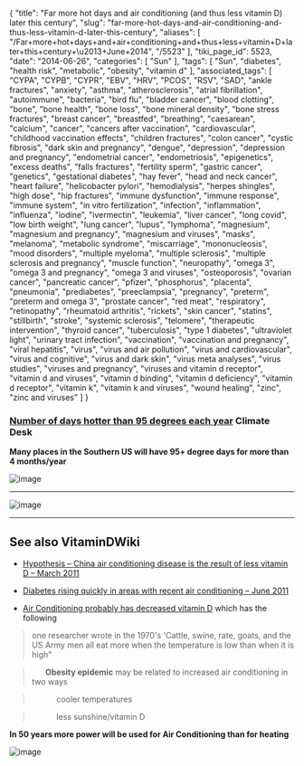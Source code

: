 {
    "title": "Far more hot days and air conditioning (and thus less vitamin D) later this century",
    "slug": "far-more-hot-days-and-air-conditioning-and-thus-less-vitamin-d-later-this-century",
    "aliases": [
        "/Far+more+hot+days+and+air+conditioning+and+thus+less+vitamin+D+later+this+century+\u2013+June+2014",
        "/5523"
    ],
    "tiki_page_id": 5523,
    "date": "2014-06-26",
    "categories": [
        "Sun"
    ],
    "tags": [
        "Sun",
        "diabetes",
        "health risk",
        "metabolic",
        "obesity",
        "vitamin d"
    ],
    "associated_tags": [
        "CYPA",
        "CYPB",
        "CYPR",
        "EBV",
        "HRV",
        "PCOS",
        "RSV",
        "SAD",
        "ankle fractures",
        "anxiety",
        "asthma",
        "atherosclerosis",
        "atrial fibrillation",
        "autoimmune",
        "bacteria",
        "bird flu",
        "bladder cancer",
        "blood clotting",
        "bone",
        "bone health",
        "bone loss",
        "bone mineral density",
        "bone stress fractures",
        "breast cancer",
        "breastfed",
        "breathing",
        "caesarean",
        "calcium",
        "cancer",
        "cancers after vaccination",
        "cardiovascular",
        "childhood vaccination effects",
        "children fractures",
        "colon cancer",
        "cystic fibrosis",
        "dark skin and pregnancy",
        "dengue",
        "depression",
        "depression and pregnancy",
        "endometrial cancer",
        "endometriosis",
        "epigenetics",
        "excess deaths",
        "falls fractures",
        "fertility sperm",
        "gastric cancer",
        "genetics",
        "gestational diabetes",
        "hay fever",
        "head and neck cancer",
        "heart failure",
        "helicobacter pylori",
        "hemodialysis",
        "herpes shingles",
        "high dose",
        "hip fractures",
        "immune dysfunction",
        "immune response",
        "immune system",
        "in vitro fertilization",
        "infection",
        "inflammation",
        "influenza",
        "iodine",
        "ivermectin",
        "leukemia",
        "liver cancer",
        "long covid",
        "low birth weight",
        "lung cancer",
        "lupus",
        "lymphoma",
        "magnesium",
        "magnesium and pregnancy",
        "magnesium and viruses",
        "masks",
        "melanoma",
        "metabolic syndrome",
        "miscarriage",
        "mononucleosis",
        "mood disorders",
        "multiple myeloma",
        "multiple sclerosis",
        "multiple sclerosis and pregnancy",
        "muscle function",
        "neuropathy",
        "omega 3",
        "omega 3 and pregnancy",
        "omega 3 and viruses",
        "osteoporosis",
        "ovarian cancer",
        "pancreatic cancer",
        "pfizer",
        "phosphorus",
        "placenta",
        "pneumonia",
        "prediabetes",
        "preeclampsia",
        "pregnancy",
        "preterm",
        "preterm and omega 3",
        "prostate cancer",
        "red meat",
        "respiratory",
        "retinopathy",
        "rheumatoid arthritis",
        "rickets",
        "skin cancer",
        "statins",
        "stillbirth",
        "stroke",
        "systemic sclerosis",
        "telomere",
        "therapeutic intervention",
        "thyroid cancer",
        "tuberculosis",
        "type 1 diabetes",
        "ultraviolet light",
        "urinary tract infection",
        "vaccination",
        "vaccination and pregnancy",
        "viral hepatitis",
        "virus",
        "virus and air pollution",
        "virus and cardiovascular",
        "virus and cognitive",
        "virus and dark skin",
        "virus meta analyses",
        "virus studies",
        "viruses and pregnancy",
        "viruses and vitamin d receptor",
        "vitamin d and viruses",
        "vitamin d binding",
        "vitamin d deficiency",
        "vitamin d receptor",
        "vitamin k",
        "vitamin k and viruses",
        "wound healing",
        "zinc",
        "zinc and viruses"
    ]
}


### [Number of days hotter than 95 degrees each year](http://climatedesk.org/2014/06/these-maps-show-how-many-brutally-hot-days-you-will-suffer-when-youre-old/%20) Climate Desk

 **Many places in the Southern US will have  95+ degree days for more than 4 months/year** 

<img src="https://d378j1rmrlek7x.cloudfront.net/attachments/jpeg/heat-map-later.jpg" alt="image">

---

<img src="https://d378j1rmrlek7x.cloudfront.net/attachments/jpeg/heat-map-now.jpg" alt="image">

---

## See also VitaminDWiki

* [Hypothesis – China air conditioning disease is the result of less vitamin D – March 2011](/tags/hypothesis-china-air-conditioning-disease-is-the-result-of-less-vitamin-d-march-2011.html)

* [Diabetes rising quickly in areas with recent air conditioning – June 2011](/tags/diabetes-rising-quickly-in-areas-with-recent-air-conditioning-june-2011.html)

* [Air Conditioning probably has decreased vitamin D](/tags/air-conditioning-probably-has-decreased-vitamin-d.html) which has the following

> one researcher wrote in the 1970's 'Cattle, swine, rate, goats, and the US Army men all eat more when the temperature is low than when it is high"

> &nbsp; &nbsp; &nbsp; **Obesity epidemic**  may be related to increased air conditioning in two ways

> &nbsp; &nbsp; &nbsp; &nbsp; &nbsp; &nbsp;cooler temperatures 

> &nbsp; &nbsp; &nbsp; &nbsp; &nbsp; &nbsp;less sunshine/vitamin D

 **In 50 years  more power will be used for Air Conditioning than for heating** 

<img src="https://d378j1rmrlek7x.cloudfront.net/attachments/png/ac-projection.png" alt="image">